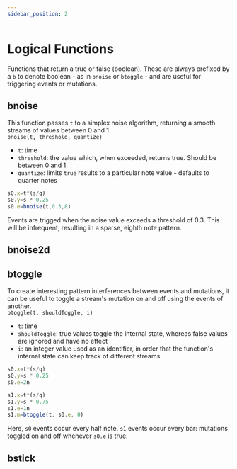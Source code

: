 ```yaml
---
sidebar_position: 2
---
```

# Logical Functions
Functions that return a true or false (boolean). These are always prefixed by a `b` to denote boolean - as in `bnoise` or `btoggle` - and are useful for triggering events or mutations.
## bnoise
This function passes `t` to a simplex noise algorithm, returning a smooth streams of values between 0 and 1.  
`bnoise(t, threshold, quantize)`
* `t`: time
* `threshold`: the value which, when exceeded, returns true. Should be between 0 and 1.
* `quantize`: limits `true` results to a particular note value - defaults to quarter notes

```js
s0.x=t*(s/q)
s0.y=s * 0.25
s0.e=bnoise(t,0.3,8)
```
Events are trigged when the noise value exceeds a threshold of 0.3. This will be infrequent, resulting in a sparse, eighth note pattern.

## bnoise2d
<!-- TODO -->

## btoggle
To create interesting pattern interferences between events and mutations, it can be useful to toggle a stream's mutation on and off using the events of another.  
`btoggle(t, shouldToggle, i)`
* `t`: time
* `shouldToggle`: true values toggle the internal state, whereas false values are ignored and have no effect
* `i`: an integer value used as an identifier, in order that the function's internal state can keep track of different streams.

```js
s0.x=t*(s/q)
s0.y=s * 0.25
s0.e=2n

s1.x=t*(s/q)
s1.y=s * 0.75
s1.e=1n
s1.m=btoggle(t, s0.e, 0) 
```
Here, `s0` events occur every half note. `s1` events occur every bar: mutations toggled on and off whenever `s0.e` is true.

## bstick
<!-- TODO -->